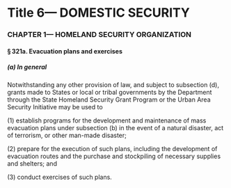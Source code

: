 
# Title 6— DOMESTIC SECURITY
### CHAPTER 1— HOMELAND SECURITY ORGANIZATION
#### § 321a. Evacuation plans and exercises
##### (a) In general

Notwithstanding any other provision of law, and subject to subsection (d), grants made to States or local or tribal governments by the Department through the State Homeland Security Grant Program or the Urban Area Security Initiative may be used to

(1) establish programs for the development and maintenance of mass evacuation plans under subsection (b) in the event of a natural disaster, act of terrorism, or other man-made disaster;

(2) prepare for the execution of such plans, including the development of evacuation routes and the purchase and stockpiling of necessary supplies and shelters; and

(3) conduct exercises of such plans.
